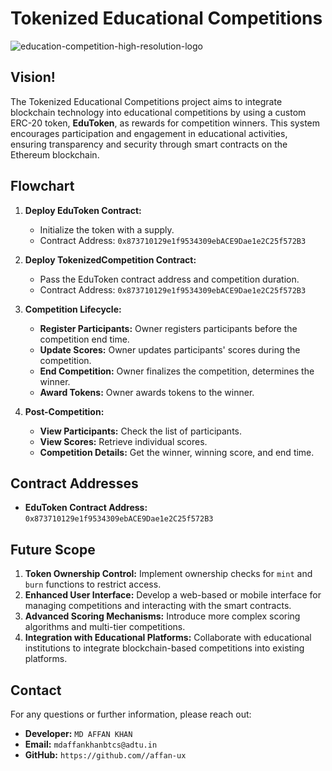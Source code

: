 # Tokenized Educational Competitions
![education-competition-high-resolution-logo](https://github.com/user-attachments/assets/4f907e9e-f7cf-4315-88ff-0a26f8db7c94)


## Vision!

The Tokenized Educational Competitions project aims to integrate blockchain technology into educational competitions by using a custom ERC-20 token, **EduToken**, as rewards for competition winners. This system encourages participation and engagement in educational activities, ensuring transparency and security through smart contracts on the Ethereum blockchain.

## Flowchart

1. **Deploy EduToken Contract:**
   - Initialize the token with a supply.
   - Contract Address: `0x873710129e1f9534309ebACE9Dae1e2C25f572B3`

2. **Deploy TokenizedCompetition Contract:**
   - Pass the EduToken contract address and competition duration.
   - Contract Address: `0x873710129e1f9534309ebACE9Dae1e2C25f572B3`

3. **Competition Lifecycle:**
   - **Register Participants:** Owner registers participants before the competition end time.
   - **Update Scores:** Owner updates participants' scores during the competition.
   - **End Competition:** Owner finalizes the competition, determines the winner.
   - **Award Tokens:** Owner awards tokens to the winner.

4. **Post-Competition:**
   - **View Participants:** Check the list of participants.
   - **View Scores:** Retrieve individual scores.
   - **Competition Details:** Get the winner, winning score, and end time.

## Contract Addresses

- **EduToken Contract Address:** `0x873710129e1f9534309ebACE9Dae1e2C25f572B3`

## Future Scope

1. **Token Ownership Control:** Implement ownership checks for `mint` and `burn` functions to restrict access.
2. **Enhanced User Interface:** Develop a web-based or mobile interface for managing competitions and interacting with the smart contracts.
3. **Advanced Scoring Mechanisms:** Introduce more complex scoring algorithms and multi-tier competitions.
4. **Integration with Educational Platforms:** Collaborate with educational institutions to integrate blockchain-based competitions into existing platforms.

## Contact

For any questions or further information, please reach out:
- **Developer:** `MD AFFAN KHAN`
- **Email:** `mdaffankhanbtcs@adtu.in`
- **GitHub:** `https://github.com//affan-ux`
